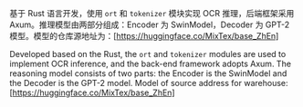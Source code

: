 
基于 Rust 语言开发，使用 `ort` 和 `tokenizer` 模块实现 OCR 推理，后端框架采用 Axum。推理模型由两部分组成：Encoder 为 SwinModel，Decoder 为 GPT-2 模型。模型的仓库源地址为：[https://huggingface.co/MixTex/base_ZhEn]

Developed based on the Rust, the `ort` and `tokenizer` modules are used to implement OCR inference, and the back-end framework adopts Axum. The reasoning model consists of two parts: the Encoder is the SwinModel and the Decoder is the GPT-2 model. Model of source address for warehouse: [https://huggingface.co/MixTex/base_ZhEn]
